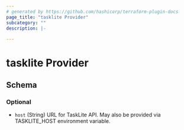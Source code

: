 ```yaml
---
# generated by https://github.com/hashicorp/terraform-plugin-docs
page_title: "tasklite Provider"
subcategory: ""
description: |-
  
---
```


# tasklite Provider





<!-- schema generated by tfplugindocs -->
## Schema

### Optional

- `host` (String) URL for TaskLite API. May also be provided via TASKLITE_HOST environment variable.
